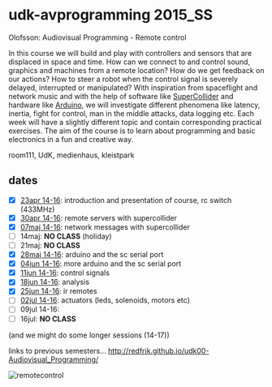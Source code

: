 udk-avprogramming 2015_SS
=========================

Olofsson: Audiovisual Programming - Remote control

In this course we will build and play with controllers and sensors that are displaced in space and time. How can we connect to and control sound, graphics and machines from a remote location? How do we get feedback on our actions? How to steer a robot when the control signal is severely delayed, interrupted or manipulated? With inspiration from spaceflight and network music and with the help of software like [SuperCollider](http://supercollider.github.io) and hardware like [Arduino](http://www.arduino.cc), we will investigate different phenomena like latency, inertia, fight for control, man in the middle attacks, data logging etc. Each week will have a slightly different topic and contain corresponding practical exercises. The aim of the course is to learn about programming and basic electronics in a fun and creative way.

room111, UdK, medienhaus, kleistpark

dates
-----
- [x] [23apr 14-16](https://github.com/redFrik/udk13-Remote_control/tree/master/udk150423): introduction and presentation of course, rc switch (433MHz)
- [x] [30apr 14-16](https://github.com/redFrik/udk13-Remote_control/tree/master/udk150430): remote servers with supercollider
- [x] [07maj 14-16](https://github.com/redFrik/udk13-Remote_control/tree/master/udk150507): network messages with supercollider
- [ ] 14maj: **NO CLASS** (holiday)
- [ ] 21maj: **NO CLASS**
- [x] [28maj 14-16](https://github.com/redFrik/udk13-Remote_control/tree/master/udk150528): arduino and the sc serial port
- [x] [04jun 14-16](https://github.com/redFrik/udk13-Remote_control/tree/master/udk150604): more arduino and the sc serial port
- [x] [11jun 14-16](https://github.com/redFrik/udk13-Remote_control/tree/master/udk150611): control signals
- [x] [18jun 14-16](https://github.com/redFrik/udk13-Remote_control/tree/master/udk150618): analysis
- [x] [25jun 14-16](https://github.com/redFrik/udk13-Remote_control/tree/master/udk150625): ir remotes
- [ ] [02jul 14-16](https://github.com/redFrik/udk13-Remote_control/tree/master/udk150702): actuators (leds, solenoids, motors etc)
- [ ] 09jul 14-16:
- [ ] 16jul: **NO CLASS**

(and we might do some longer sessions (14-17))

links to previous semesters... <http://redfrik.github.io/udk00-Audiovisual_Programming/>

![remotecontrol](remotecontrol.jpg?raw=true "remotecontrol")
